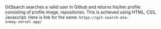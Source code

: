 GitSearch searches a valid user in Github and returns his/her profile consisting of profile image, repositories. This is achieved using HTML, CSS, Javascript. 
Here is link for the same: `https://git-search-eta-snowy.vercel.app/`

 
 
